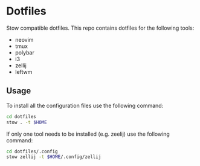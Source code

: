 # Dotfiles

Stow compatible dotfiles.
This repo contains dotfiles for the following tools:

* neovim
* tmux
* polybar
* i3
* zellij
* leftwm

## Usage

To install all the configuration files use the following command:

```sh
cd dotfiles
stow . -t $HOME
```

If only one tool needs to be installed (e.g. zeelij) use the following command:

```sh
cd dotfiles/.config
stow zellij -t $HOME/.config/zellij
```
